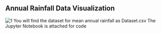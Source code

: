 ## Annual Rainfall Data Visualization
![1](https://user-images.githubusercontent.com/40885002/210084382-7fe8c3dd-6062-4b4f-8160-b485278e7335.jpg)
 You will find the dataset for mean annual rainfall as Dataset.csv
 The Jupyter Notebook is attached for code
 
